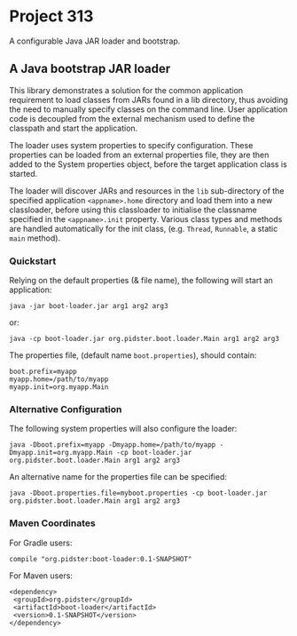 
# Project 313

A configurable Java JAR loader and bootstrap.

## A Java bootstrap JAR loader

This library demonstrates a solution for the common application requirement to load classes from JARs found in a lib directory, thus avoiding the need to manually specify classes on the command line.  User application code is decoupled from the external mechanism used to define the classpath and start the application.

The loader uses system properties to specify configuration.  These properties can be loaded from an external properties file, they are then added to the System properties object, before the target application class is started.

The loader will discover JARs and resources in the `lib` sub-directory of the specified application `<appname>.home` directory and load them into a new classloader, before using this classloader to initialise the classname specified in the `<appname>.init` property.  Various class types and methods are handled automatically for the init class, (e.g. `Thread`, `Runnable`, a static `main` method).

### Quickstart

Relying on the default properties (& file name), the following will start an application:

    java -jar boot-loader.jar arg1 arg2 arg3

or:

    java -cp boot-loader.jar org.pidster.boot.loader.Main arg1 arg2 arg3

The properties file, (default name `boot.properties`), should contain:

    boot.prefix=myapp
    myapp.home=/path/to/myapp
    myapp.init=org.myapp.Main

### Alternative Configuration

The following system properties will also configure the loader:

    java -Dboot.prefix=myapp -Dmyapp.home=/path/to/myapp -Dmyapp.init=org.myapp.Main -cp boot-loader.jar org.pidster.boot.loader.Main arg1 arg2 arg3

An alternative name for the properties file can be specified:

    java -Dboot.properties.file=myboot.properties -cp boot-loader.jar org.pidster.boot.loader.Main arg1 arg2 arg3

### Maven Coordinates

For Gradle users:

    compile "org.pidster:boot-loader:0.1-SNAPSHOT"

For Maven users:

    <dependency>
     <groupId>org.pidster</groupId>
     <artifactId>boot-loader</artifactId>
     <version>0.1-SNAPSHOT</version>
    </dependency>

